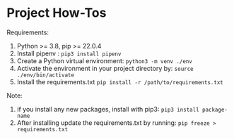 # Project How-Tos

Requirements:
1. Python >= 3.8, pip >= 22.0.4
2. Install pipenv : `pip3 install pipenv`
3. Create a Python virtual environment:
`python3 -m venv ./env`
4. Activate the environment in your project directory by:
`source ./env/bin/activate`
5. Install the requirements.txt
`pip install -r /path/to/requirements.txt`


Note: 
1. if you install any new packages, install with pip3:
`pip3 install package-name`
2. After installing update the requirements.txt by running:
`pip freeze > requirements.txt`
